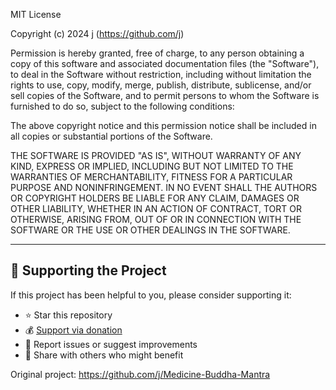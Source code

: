 MIT License

Copyright (c) 2024 j (https://github.com/j)

Permission is hereby granted, free of charge, to any person obtaining a copy
of this software and associated documentation files (the "Software"), to deal
in the Software without restriction, including without limitation the rights
to use, copy, modify, merge, publish, distribute, sublicense, and/or sell
copies of the Software, and to permit persons to whom the Software is
furnished to do so, subject to the following conditions:

The above copyright notice and this permission notice shall be included in all
copies or substantial portions of the Software.

THE SOFTWARE IS PROVIDED "AS IS", WITHOUT WARRANTY OF ANY KIND, EXPRESS OR
IMPLIED, INCLUDING BUT NOT LIMITED TO THE WARRANTIES OF MERCHANTABILITY,
FITNESS FOR A PARTICULAR PURPOSE AND NONINFRINGEMENT. IN NO EVENT SHALL THE
AUTHORS OR COPYRIGHT HOLDERS BE LIABLE FOR ANY CLAIM, DAMAGES OR OTHER
LIABILITY, WHETHER IN AN ACTION OF CONTRACT, TORT OR OTHERWISE, ARISING FROM,
OUT OF OR IN CONNECTION WITH THE SOFTWARE OR THE USE OR OTHER DEALINGS IN THE
SOFTWARE.

---

## 🙏 Supporting the Project

If this project has been helpful to you, please consider supporting it:

- ⭐ Star this repository
- 💰 [Support via donation](https://portaly.cc/mantra/support)
- 🐛 Report issues or suggest improvements
- 🔄 Share with others who might benefit

Original project: https://github.com/j/Medicine-Buddha-Mantra